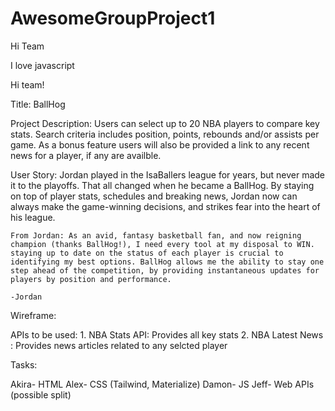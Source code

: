# AwesomeGroupProject1


Hi Team


I love javascript 

Hi team! 

Title: BallHog

Project Description: Users can select up to 20 NBA players to compare key stats. Search criteria includes position, points, rebounds and/or assists per game. As a bonus feature users will also be provided a link to any recent news for a player, if any are availble.

User Story: Jordan played in the IsaBallers league for years, but never made it to the playoffs. That all changed when he became a BallHog. By staying on top of player stats, schedules and breaking news, Jordan now can always make the game-winning decisions, and strikes fear into the heart of his league. 

    From Jordan: As an avid, fantasy basketball fan, and now reigning champion (thanks BallHog!), I need every tool at my disposal to WIN. staying up to date on the status of each player is crucial to identifying my best options. BallHog allows me the ability to stay one step ahead of the competition, by providing instantaneous updates for players by position and performance.
                                                                               -Jordan

Wireframe:

APIs to be used:
    1. NBA Stats API: Provides all key stats
    2. NBA Latest News : Provides news articles related to any selcted player
    

Tasks:


Akira- HTML
Alex- CSS (Tailwind, Materialize)
Damon- JS
Jeff- Web APIs (possible split)



